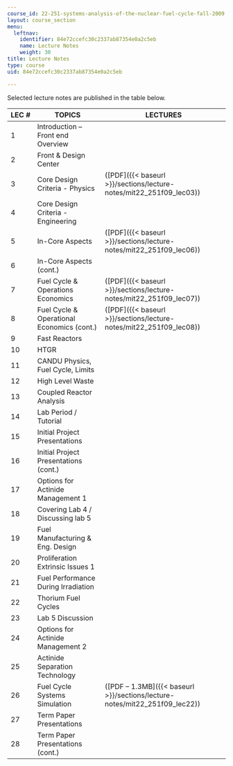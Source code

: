 ```yaml
---
course_id: 22-251-systems-analysis-of-the-nuclear-fuel-cycle-fall-2009
layout: course_section
menu:
  leftnav:
    identifier: 84e72ccefc30c2337ab87354e0a2c5eb
    name: Lecture Notes
    weight: 30
title: Lecture Notes
type: course
uid: 84e72ccefc30c2337ab87354e0a2c5eb

---
```


Selected lecture notes are published in the table below.

| LEC # | TOPICS | LECTURES |
| --- | --- | --- |
| 1 | Introduction – Front end Overview | &nbsp; |
| 2 | Front & Design Center | &nbsp; |
| 3 | Core Design Criteria - Physics | ([PDF]({{< baseurl >}}/sections/lecture-notes/mit22_251f09_lec03)) |
| 4 | Core Design Criteria - Engineering | &nbsp; |
| 5 | In-Core Aspects | ([PDF]({{< baseurl >}}/sections/lecture-notes/mit22_251f09_lec06)) |
| 6 | In-Core Aspects (cont.) | &nbsp; |
| 7 | Fuel Cycle & Operations Economics | ([PDF]({{< baseurl >}}/sections/lecture-notes/mit22_251f09_lec07)) |
| 8 | Fuel Cycle & Operational Economics (cont.) | ([PDF]({{< baseurl >}}/sections/lecture-notes/mit22_251f09_lec08)) |
| 9 | Fast Reactors | &nbsp; |
| 10 | HTGR | &nbsp; |
| 11 | CANDU Physics, Fuel Cycle, Limits | &nbsp; |
| 12 | High Level Waste | &nbsp; |
| 13 | Coupled Reactor Analysis | &nbsp; |
| 14 | Lab Period / Tutorial | &nbsp; |
| 15 | Initial Project Presentations | &nbsp; |
| 16 | Initial Project Presentations (cont.) | &nbsp; |
| 17 | Options for Actinide Management 1 | &nbsp; |
| 18 | Covering Lab 4 / Discussing lab 5 | &nbsp; |
| 19 | Fuel Manufacturing & Eng. Design | &nbsp; |
| 20 | Proliferation Extrinsic Issues 1 | &nbsp; |
| 21 | Fuel Performance During Irradiation | &nbsp; |
| 22 | Thorium Fuel Cycles | &nbsp; |
| 23 | Lab 5 Discussion | &nbsp; |
| 24 | Options for Actinide Management 2 | &nbsp; |
| 25 | Actinide Separation Technology | &nbsp; |
| 26 | Fuel Cycle Systems Simulation | ([PDF – 1.3MB]({{< baseurl >}}/sections/lecture-notes/mit22_251f09_lec22)) |
| 27 | Term Paper Presentations | &nbsp; |
| 28 | Term Paper Presentations (cont.) |